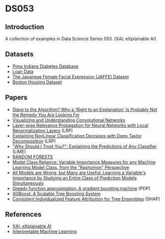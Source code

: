 # DS053
## Introduction
A collection of examples in Data Science Series 053. (XAI; eXplainable AI)


## Datasets
- [Pima Indians Diabetes Database]
- [Loan Data]
- [The Japanese Female Facial Expression (JAFFE) Dataset]
- [Boston Housing Dataset]


## Papers
- [Slave to the Algorithm? Why a 'Right to an Explanation' Is Probably Not the Remedy You Are Looking For]
- [Visualizing and Understanding Convolutional Networks]
- [Layer-wise Relevance Propagation for Neural Networks with Local Renormalization Layers] (LRP)
- [Explaining NonLinear Classification Decisions with Deep Taylor Decomposition] (LRP)
- ["Why Should I Trust You?": Explaining the Predictions of Any Classifier] (LIME)
- [RANDOM FORESTS]
- [Model Class Reliance: Variable Importance Measures for any Machine Learning Model Class, from the "Rashomon" Perspective]
- [All Models are Wrong, but Many are Useful: Learning a Variable's Importance by Studying an Entire Class of Prediction Models Simultaneously]
- [Greedy function approximation: A gradient boosting machine] (PDP)
- [XGBoost: A Scalable Tree Boosting System]
- [Consistent Individualized Feature Attribution for Tree Ensembles] (SHAP)


## References
- [XAI; eXplainable AI]
- [Interpretable Machine Learning]



[Pima Indians Diabetes Database]: https://www.kaggle.com/datasets/uciml/pima-indians-diabetes-database
[Loan Data]: https://github.com/JaehyunAhn/XAI_dataset/blob/master/Ch1.loan/loanData.csv
[The Japanese Female Facial Expression (JAFFE) Dataset]: https://zenodo.org/records/3451524
[Boston Housing Dataset]: https://www.kaggle.com/code/prasadperera/the-boston-housing-dataset


[Slave to the Algorithm? Why a 'Right to an Explanation' Is Probably Not the Remedy You Are Looking For]: https://papers.ssrn.com/sol3/papers.cfm?abstract_id=2972855
[Visualizing and Understanding Convolutional Networks]: https://arxiv.org/abs/1311.2901
[Layer-wise Relevance Propagation for Neural Networks with Local Renormalization Layers]: https://arxiv.org/abs/1604.00825
[Explaining NonLinear Classification Decisions with Deep Taylor Decomposition]: https://arxiv.org/abs/1512.02479
["Why Should I Trust You?": Explaining the Predictions of Any Classifier]: https://arxiv.org/abs/1602.04938
[RANDOM FORESTS]: https://www.stat.berkeley.edu/~breiman/randomforest2001.pdf
[Model Class Reliance: Variable Importance Measures for any Machine Learning Model Class, from the "Rashomon" Perspective]: https://www.semanticscholar.org/paper/Model-Class-Reliance%3A-Variable-Importance-Measures-Fisher-Rudin/45a3c22cb3c63cbb3a89732b962c09305bd8b37e
[All Models are Wrong, but Many are Useful: Learning a Variable's Importance by Studying an Entire Class of Prediction Models Simultaneously]: https://arxiv.org/abs/1801.01489
[Greedy function approximation: A gradient boosting machine]: https://projecteuclid.org/journals/annals-of-statistics/volume-29/issue-5/Greedy-function-approximation-A-gradient-boosting-machine/10.1214/aos/1013203451.full
[XGBoost: A Scalable Tree Boosting System]: https://arxiv.org/abs/1603.02754
[Consistent Individualized Feature Attribution for Tree Ensembles]: https://arxiv.org/abs/1802.03888

[XAI; eXplainable AI]: https://github.com/wikibook/xai
[Interpretable Machine Learning]: https://christophm.github.io/interpretable-ml-book/
